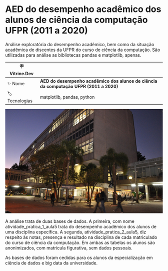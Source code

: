#  AED do desempenho acadêmico dos alunos de ciência da computação UFPR (2011 a 2020)
Análise exploratória do desempenho acadêmico, bem como da situação acadêmica de discentes da UFPR do curso de ciência da computação. São utilizadas para análise as bibliotecas pandas e matplotlib, apenas.

| :placard: Vitrine.Dev |     |
| -------------  | --- |
| :sparkles: Nome        | **AED do desempenho acadêmico dos alunos de ciência da computação UFPR (2011 a 2020)**
| :label: Tecnologias | matplotlib, pandas, python


![](/politecnico-2.jpg#vitrinedev)

A análise trata de duas bases de dados. A primeira, com nome atividade_pratica_1_aula5 trata do desempenho acadêmico dos alunos de uma disciplina específica. A segunda, atividade_pratica_2_aula5, diz respeito às notas, presença e resultado na disciplina de cada matriculado do curso de ciência da computação. Em ambas as tabelas os alunos são anonimizados, com matrícula figurativa, sem dados pessoais. 

As bases de dados foram cedidas para os alunos da especialização em ciência de dados e big data da universidade.
